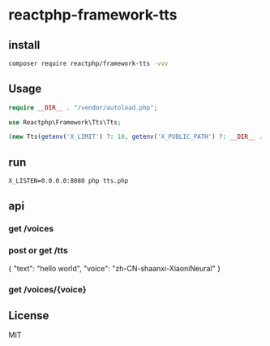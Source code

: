 # reactphp-framework-tts

## install
```bash
composer require reactphp/framework-tts -vvv
```

## Usage
```php
require __DIR__ . "/vendor/autoload.php";

use Reactphp\Framework\Tts\Tts;

(new Tts(getenv('X_LIMIT') ?: 10, getenv('X_PUBLIC_PATH') ?: __DIR__ . '/public/'))->run();

```

## run

```
X_LISTEN=0.0.0.0:8080 php tts.php
```


## api

### get /voices

### post or get /tts

{
    "text": "hello world",
    "voice": "zh-CN-shaanxi-XiaoniNeural"
}

### get /voices/{voice}



## License
MIT
